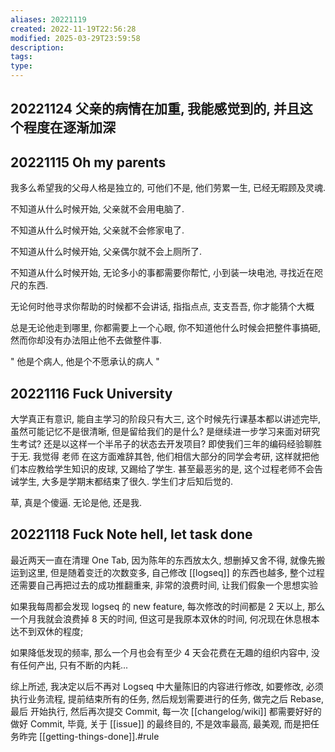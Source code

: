 ```yaml
---
aliases: 20221119
created: 2022-11-19T22:56:28
modified: 2025-03-29T23:59:58
description: 
tags: 
type: 
---
```


## 20221124 父亲的病情在加重, 我能感觉到的, 并且这个程度在逐渐加深
## 20221115 Oh my parents

我多么希望我的父母人格是独立的, 可他们不是, 他们劳累一生, 已经无暇顾及灵魂.

不知道从什么时候开始, 父亲就不会用电脑了.

不知道从什么时候开始, 父亲就不会修家电了.

不知道从什么时候开始, 父亲偶尔就不会上厕所了.

不知道从什么时候开始, 无论多小的事都需要你帮忙, 小到装一块电池, 寻找近在咫尺的东西.

无论何时他寻求你帮助的时候都不会讲话, 指指点点, 支支吾吾, 你才能猜个大概

总是无论他走到哪里, 你都需要上一个心眼, 你不知道他什么时候会把整件事搞砸, 然而你却没有办法阻止他不去做整件事.

" 他是个病人, 他是个不愿承认的病人 "

## 20221116 Fuck University

大学真正有意识, 能自主学习的阶段只有大三, 这个时候先行课基本都以讲述完毕, 虽然可能记忆不是很清晰, 但是留给我们的是什么? 是继续进一步学习来面对研究生考试? 还是以这样一个半吊子的状态去开发项目? 即使我们三年的编码经验聊胜于无. 我觉得 老师 在这方面难辞其咎, 他们相信大部分的同学会考研, 这样就把他们本应教给学生知识的皮球, 又踢给了学生. 甚至最恶劣的是, 这个过程老师不会告诫学生, 大多是学期末都结束了很久. 学生们才后知后觉的.

草, 真是个傻逼. 无论是他, 还是我.

## 20221118 Fuck Note hell, let task done

最近两天一直在清理 One Tab, 因为陈年的东西放太久, 想删掉又舍不得, 就像先搬运到这里, 但是随着变迁的次数变多, 自己修改 [[logseq]] 的东西也越多, 整个过程还需要自己再把过去的成功推翻重来, 非常的浪费时间, 让我们假象一个思想实验

如果我每周都会发现 logseq 的 new feature, 每次修改的时间都是 2 天以上, 那么一个月我就会浪费掉 8 天的时间, 但这可是我原本双休的时间, 何况现在休息根本达不到双休的程度;

如果降低发现的频率, 那么一个月也会有至少 4 天会花费在无趣的组织内容中, 没有任何产出, 只有不断的内耗...

综上所述, 我决定以后不再对 Logseq 中大量陈旧的内容进行修改, 如要修改, 必须执行业务流程, 提前结束所有的任务, 然后规划需要进行的任务, 做完之后 Rebase, 最后 开始执行, 然后再次提交 Commit, 每一次 [[changelog/wiki]] 都需要好好的做好 Commit, 毕竟, 关于 [[issue]] 的最终目的, 不是效率最高, 最美观, 而是把任务昨完 [[getting-things-done]].\#rule
